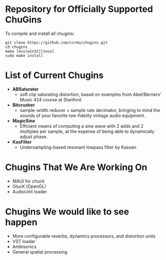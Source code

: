 Repository for Officially Supported ChuGins
==

To compile and install all chugins:

    git clone https://github.com/ccrma/chugins.git
    cd chugins
    make [osx|win32|linux]
    sudo make install

List of Current Chugins
==

- **ABSaturator**
  - soft clip saturating distortion, based on examples from Abel/Berners' Music 424 course at Stanford.
- **Bitcrusher**
  - sample-width reducer + sample rate decimator, bringing to mind the sounds of your favorite low-fidelity vintage audio equipment.
- **MagicSine**
  - Efficient means of computing a sine wave with 2 adds and 2 multiples per sample, at the expense of being able to dynamically adjust phase.
- **KasFilter**
  - Undersampling-based resonant lowpass filter by Kassen

Chugins That We Are Working On
==
- MAUI for chuck
- GlucK (OpenGL)
- AudioUnit loader

Chugins We would like to see happen
==
- More configurable reverbs, dynamics processors, and distortion units
- VST loader
- Ambisonics
- General spatial processing
